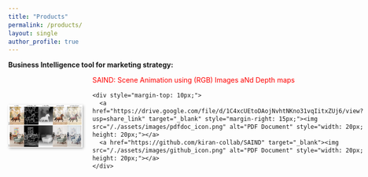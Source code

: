 ```yaml
---
title: "Products"
permalink: /products/
layout: single
author_profile: true
---
```


**Business Intelligence tool for marketing strategy:**

<div style="display: flex; align-items: center;">
  <img src="/./assets/images/saind.png" style="width: 30%; height: auto; margin-right: 20px; box-shadow: 2px 2px 5px rgba(0, 0, 0, 0.3)">
  
  <div>
    <span style="color: red;">SAIND: Scene Animation using (RGB) Images aNd Depth maps</span>
    
    <div style="margin-top: 10px;">
      <a href="https://drive.google.com/file/d/1C4xcUEtoDAojNvhtNKno31vqIitxZUj6/view?usp=share_link" target="_blank" style="margin-right: 15px;"><img src="/./assets/images/pdfdoc_icon.png" alt="PDF Document" style="width: 20px; height: 20px;"></a>
      <a href="https://github.com/kiran-collab/SAIND" target="_blank"><img src="/./assets/images/github_icon.png" alt="PDF Document" style="width: 20px; height: 20px;"></a>
    </div>
  </div>
</div>

  <br><br>
  

  




